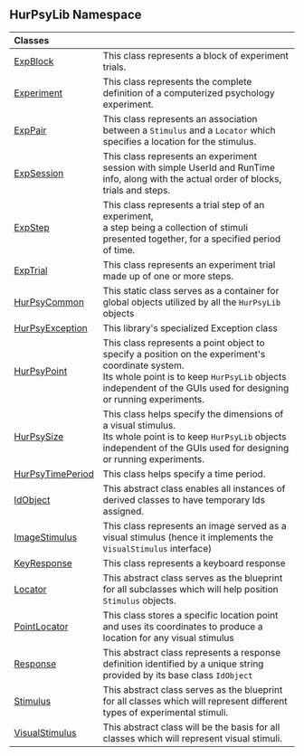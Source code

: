 ## HurPsyLib Namespace

| Classes | |
| :--- | :--- |
| [ExpBlock](HurPsyLib.ExpBlock.md 'HurPsyLib.ExpBlock') | This class represents a block of experiment trials. |
| [Experiment](HurPsyLib.Experiment.md 'HurPsyLib.Experiment') | This class represents the complete definition of a computerized psychology experiment. |
| [ExpPair](HurPsyLib.ExpPair.md 'HurPsyLib.ExpPair') | This class represents an association between a `Stimulus` and a `Locator` which specifies a location for the stimulus. |
| [ExpSession](HurPsyLib.ExpSession.md 'HurPsyLib.ExpSession') | This class represents an experiment session with simple UserId and RunTime info, along with the actual order of blocks, trials and steps. |
| [ExpStep](HurPsyLib.ExpStep.md 'HurPsyLib.ExpStep') | This class represents a trial step of an experiment,<br/>a step being a collection of stimuli presented together, for a specified period of time. |
| [ExpTrial](HurPsyLib.ExpTrial.md 'HurPsyLib.ExpTrial') | This class represents an experiment trial made up of one or more steps. |
| [HurPsyCommon](HurPsyLib.HurPsyCommon.md 'HurPsyLib.HurPsyCommon') | This static class serves as a container for global objects utilized by all the `HurPsyLib` objects |
| [HurPsyException](HurPsyLib.HurPsyException.md 'HurPsyLib.HurPsyException') | This library's specialized Exception class |
| [HurPsyPoint](HurPsyLib.HurPsyPoint.md 'HurPsyLib.HurPsyPoint') | This class represents a point object to specify a position on the experiment's coordinate system.<br/>Its whole point is to keep `HurPsyLib` objects independent of the GUIs used for designing or running experiments. |
| [HurPsySize](HurPsyLib.HurPsySize.md 'HurPsyLib.HurPsySize') | This class helps specify the dimensions of a visual stimulus.<br/>Its whole point is to keep `HurPsyLib` objects independent of the GUIs used for designing or running experiments. |
| [HurPsyTimePeriod](HurPsyLib.HurPsyTimePeriod.md 'HurPsyLib.HurPsyTimePeriod') | This class helps specify a time period. |
| [IdObject](HurPsyLib.IdObject.md 'HurPsyLib.IdObject') | This abstract class enables all instances of derived classes to have temporary Ids assigned. |
| [ImageStimulus](HurPsyLib.ImageStimulus.md 'HurPsyLib.ImageStimulus') | This class represents an image served as a visual stimulus (hence it implements the `VisualStimulus` interface) |
| [KeyResponse](HurPsyLib.KeyResponse.md 'HurPsyLib.KeyResponse') | This class represents a keyboard response |
| [Locator](HurPsyLib.Locator.md 'HurPsyLib.Locator') | This abstract class serves as the blueprint for all subclasses which will help position `Stimulus` objects. |
| [PointLocator](HurPsyLib.PointLocator.md 'HurPsyLib.PointLocator') | This class stores a specific location point and uses its coordinates to produce a location for any visual stimulus |
| [Response](HurPsyLib.Response.md 'HurPsyLib.Response') | This abstract class represents a response definition identified by a unique string provided by its base class `IdObject` |
| [Stimulus](HurPsyLib.Stimulus.md 'HurPsyLib.Stimulus') | This abstract class serves as the blueprint for all classes which will represent different types of experimental stimuli. |
| [VisualStimulus](HurPsyLib.VisualStimulus.md 'HurPsyLib.VisualStimulus') | This abstract class will be the basis for all classes which will represent visual stimuli. |
